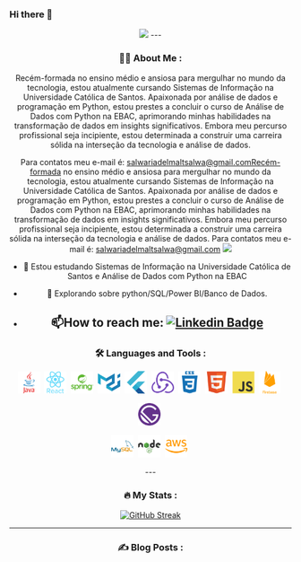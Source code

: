 ### Hi there 👋
<div id="header" align="center">
  <img src="https://media.giphy.com/media/dECBf0xnwQKCPZOkiC/giphy.gif" width="100"/>
 ---

### :woman_technologist: About Me :
 Recém-formada no ensino médio e ansiosa para mergulhar no mundo da tecnologia, estou atualmente cursando Sistemas de Informação na Universidade Católica de Santos. Apaixonada por análise de dados e programação em Python, estou prestes a concluir o curso de Análise de Dados com Python na EBAC, aprimorando minhas habilidades na transformação de dados em insights significativos. Embora meu percurso profissional seja incipiente, estou determinada a construir uma carreira sólida na interseção da tecnologia e análise de dados.

Para contatos meu e-mail é: salwariadelmaltsalwa@gmail.comRecém-formada no ensino médio e ansiosa para mergulhar no mundo da tecnologia, estou atualmente cursando Sistemas de Informação na Universidade Católica de Santos. Apaixonada por análise de dados e programação em Python, estou prestes a concluir o curso de Análise de Dados com Python na EBAC, aprimorando minhas habilidades na transformação de dados em insights significativos. Embora meu percurso profissional seja incipiente, estou determinada a construir uma carreira sólida na interseção da tecnologia e análise de dados. Para contatos meu e-mail é: salwariadelmaltsalwa@gmail.com <img src="https://media.giphy.com/media/WUlplcMpOCEmTGBtBW/giphy.gif" width="30"> 
  - :telescope: Estou estudando Sistemas de Informação na Universidade Católica de Santos e Análise de Dados com Python na EBAC


- :seedling: Explorando sobre python/SQL/Power BI/Banco de Dados.



- :mailbox:How to reach me: [![Linkedin Badge](https://img.shields.io/badge/-kakbar-blue?style=flat&logo=Linkedin&logoColor=white)](your-linkedin-url)
  ---


### :hammer_and_wrench: Languages and Tools :
<div>
  <img src="https://github.com/devicons/devicon/blob/master/icons/java/java-original-wordmark.svg" title="Java" alt="Java" width="40" height="40"/>&nbsp;
  <img src="https://github.com/devicons/devicon/blob/master/icons/react/react-original-wordmark.svg" title="React" alt="React" width="40" height="40"/>&nbsp;
  <img src="https://github.com/devicons/devicon/blob/master/icons/spring/spring-original-wordmark.svg" title="Spring" alt="Spring" width="40" height="40"/>&nbsp;
  <img src="https://github.com/devicons/devicon/blob/master/icons/materialui/materialui-original.svg" title="Material UI" alt="Material UI" width="40" height="40"/>&nbsp;
  <img src="https://github.com/devicons/devicon/blob/master/icons/flutter/flutter-original.svg" title="Flutter" alt="Flutter" width="40" height="40"/>&nbsp;
  <img src="https://github.com/devicons/devicon/blob/master/icons/redux/redux-original.svg" title="Redux" alt="Redux " width="40" height="40"/>&nbsp;
  <img src="https://github.com/devicons/devicon/blob/master/icons/css3/css3-plain-wordmark.svg"  title="CSS3" alt="CSS" width="40" height="40"/>&nbsp;
  <img src="https://github.com/devicons/devicon/blob/master/icons/html5/html5-original.svg" title="HTML5" alt="HTML" width="40" height="40"/>&nbsp;
  <img src="https://github.com/devicons/devicon/blob/master/icons/javascript/javascript-original.svg" title="JavaScript" alt="JavaScript" width="40" height="40"/>&nbsp;
  <img src="https://github.com/devicons/devicon/blob/master/icons/firebase/firebase-plain-wordmark.svg" title="Firebase" alt="Firebase" width="40" height="40"/>&nbsp;


  <img src="https://github.com/devicons/devicon/blob/master/icons/gatsby/gatsby-original.svg" title="Gatsby"  alt="Gatsby" width="40" height="40"/>&nbsp;

  <img src="https://github.com/devicons/devicon/blob/master/icons/mysql/mysql-original-wordmark.svg" title="MySQL"  alt="MySQL" width="40" height="40"/>&nbsp;
  <img src="https://github.com/devicons/devicon/blob/master/icons/nodejs/nodejs-original-wordmark.svg" title="NodeJS" alt="NodeJS" width="40" height="40"/>&nbsp;
  <img src="https://github.com/devicons/devicon/blob/master/icons/amazonwebservices/amazonwebservices-plain-wordmark.svg" title="AWS" alt="AWS" width="40" height="40"/>&nbsp;
   

</div> 
  ---
  
### :fire: My Stats :

 [![GitHub Streak](http://github-readme-streak-stats.herokuapp.com?user=your-github-username&theme=dark&background=000000)](https://git.io/streak-stats) 
 
 ---


### :writing_hand: Blog Posts :
 <!-- BLOG-POST-LIST:START -->

<!-- BLOG-POST-LIST:END -->
 



